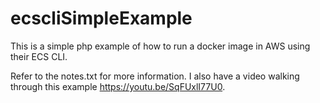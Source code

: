 # ecscliSimpleExample

This is a simple php example of how to run a docker image in AWS using their ECS CLI. 

Refer to the notes.txt for more information. I also have a video walking through this example https://youtu.be/SqFUxlI77U0.
